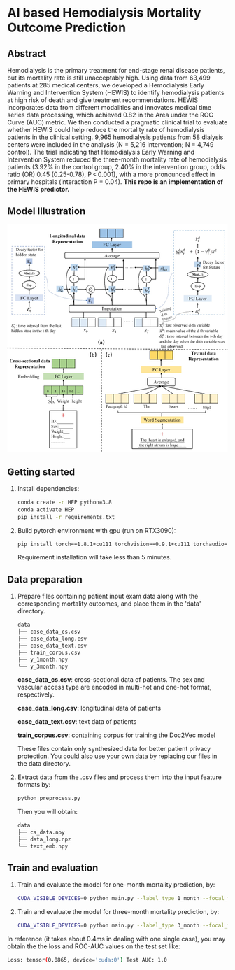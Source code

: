 # AI based Hemodialysis Mortality Outcome Prediction

## Abstract
Hemodialysis is the primary treatment for end-stage renal disease patients, but its mortality rate is still unacceptably high. Using data from 63,499 patients at 285 medical centers, we developed a Hemodialysis Early Warning and Intervention System (HEWIS) to identify hemodialysis patients at high risk of death and give treatment recommendations. HEWIS incorporates data from different modalities and innovates medical time series data processing, which achieved 0.82 in the Area under the ROC Curve (AUC) metric. We then conducted a pragmatic clinical trial to evaluate whether HEWIS could help reduce the mortality rate of hemodialysis patients in the clinical setting. 9,965 hemodialysis patients from 58 dialysis centers were included in the analysis (N = 5,216 intervention; N = 4,749 control). The trial indicating that Hemodialysis Early Warning and Intervention System reduced the three-month mortality rate of hemodialysis patients (3.92% in the control group, 2.40% in the intervention group, odds ratio (OR) 0.45 (0.25-0.78), P < 0.001), with a more pronounced effect in primary hospitals (interaction P = 0.04). **This repo is an implementation of the HEWIS predictor.**

## Model Illustration
![Detailed design of the HEWIS predictor.](model.jpg "Detailed design of the HEWIS predictor.")

## Getting started
1.  Install dependencies:
    ```sh
    conda create -n HEP python=3.8
    conda activate HEP
    pip install -r requirements.txt
    ```
2. Build pytorch environment with gpu (run on RTX3090):
    ```sh
   pip install torch==1.8.1+cu111 torchvision==0.9.1+cu111 torchaudio==0.8.1 -f https://download.pytorch.org/whl/torch_stable.html
    ```
    Requirement installation will take less than 5 minutes.

## Data preparation
1. Prepare files containing patient input exam data along with the corresponding mortality outcomes, and place them in the 'data' directory.
    ``` 
    data
    ├── case_data_cs.csv
    ├── case_data_long.csv
    ├── case_data_text.csv
    ├── train_corpus.csv
    ├── y_1month.npy
    └── y_3month.npy
    ```

    **case_data_cs.csv**: cross-sectional data of patients. The sex and vascular access type are encoded in multi-hot and one-hot format, respectively.

    **case_data_long.csv**: longitudinal data of patients

    **case_data_text.csv**: text data of patients

    **train_corpus.csv**: containing corpus for training the Doc2Vec model

    These files contain only synthesized data for better patient privacy protection. You could also use your own data by replacing our files in the data directory.

2. Extract data from the .csv files and process them into the input feature formats by: 

    ```sh
    python preprocess.py
    ```

    Then you will obtain:

    ```
    data
    ├── cs_data.npy
    ├── data_long.npz
    └── text_emb.npy
    ```

## Train and evaluation

1. Train and evaluate the model for one-month mortality prediction, by:
    ```sh
    CUDA_VISIBLE_DEVICES=0 python main.py --label_type 1_month --focal_weight 0.025
    ```
2. Train and evaluate the model for three-month mortality prediction, by:
    ```sh
    CUDA_VISIBLE_DEVICES=0 python main.py --label_type 3_month --focal_weight 0.07
    ```
In reference (it takes about 0.4ms in dealing with one single case), you may obtain the the loss and ROC-AUC values on the test set like:
 ```sh
Loss: tensor(0.0865, device='cuda:0') Test AUC: 1.0
 ```
